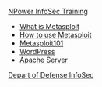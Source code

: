 
[NPower InfoSec Training]()

- [What is Metasploit](Tools/01Whatismetasploit.md)
- [How to use Metasploit](Tools/02IntroToMetaSploit.md)  
- [Metasploit101](Tools/03Metasploit101.md)
- [WordPress](Tools/04WordpressServer.md)
- [Apache Server](Tools/05ApacheServer.md)



[Depart of Defense InfoSec]()
